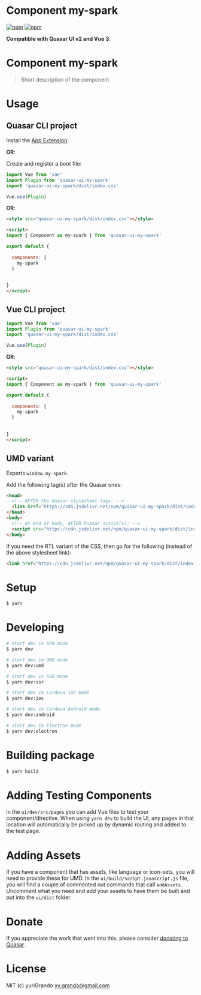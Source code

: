 # Component my-spark

[![npm](https://img.shields.io/npm/v/quasar-ui-my-spark.svg?label=quasar-ui-my-spark)](https://www.npmjs.com/package/quasar-ui-my-spark)
[![npm](https://img.shields.io/npm/dt/quasar-ui-my-spark.svg)](https://www.npmjs.com/package/quasar-ui-my-spark)

**Compatible with Quasar UI v2 and Vue 3**.


# Component my-spark
> Short description of the component




# Usage

## Quasar CLI project


Install the [App Extension](../app-extension).

**OR**:


Create and register a boot file:

```js
import Vue from 'vue'
import Plugin from 'quasar-ui-my-spark'
import 'quasar-ui-my-spark/dist/index.css'

Vue.use(Plugin)
```

**OR**:

```html
<style src="quasar-ui-my-spark/dist/index.css"></style>

<script>
import { Component as my-spark } from 'quasar-ui-my-spark'

export default {
  
  components: {
    my-spark
  }
  
  
}
</script>
```

## Vue CLI project

```js
import Vue from 'vue'
import Plugin from 'quasar-ui-my-spark'
import 'quasar-ui-my-spark/dist/index.css'

Vue.use(Plugin)
```

**OR**:

```html
<style src="quasar-ui-my-spark/dist/index.css"></style>

<script>
import { Component as my-spark } from 'quasar-ui-my-spark'

export default {
  
  components: {
    my-spark
  }
  
  
}
</script>
```

## UMD variant

Exports `window.my-spark`.

Add the following tag(s) after the Quasar ones:

```html
<head>
  <!-- AFTER the Quasar stylesheet tags: -->
  <link href="https://cdn.jsdelivr.net/npm/quasar-ui-my-spark/dist/index.min.css" rel="stylesheet" type="text/css">
</head>
<body>
  <!-- at end of body, AFTER Quasar script(s): -->
  <script src="https://cdn.jsdelivr.net/npm/quasar-ui-my-spark/dist/index.umd.min.js"></script>
</body>
```
If you need the RTL variant of the CSS, then go for the following (instead of the above stylesheet link):
```html
<link href="https://cdn.jsdelivr.net/npm/quasar-ui-my-spark/dist/index.rtl.min.css" rel="stylesheet" type="text/css">
```

# Setup
```bash
$ yarn
```

# Developing
```bash
# start dev in SPA mode
$ yarn dev

# start dev in UMD mode
$ yarn dev:umd

# start dev in SSR mode
$ yarn dev:ssr

# start dev in Cordova iOS mode
$ yarn dev:ios

# start dev in Cordova Android mode
$ yarn dev:android

# start dev in Electron mode
$ yarn dev:electron
```

# Building package
```bash
$ yarn build
```

# Adding Testing Components
in the `ui/dev/src/pages` you can add Vue files to test your component/directive. When using `yarn dev` to build the UI, any pages in that location will automatically be picked up by dynamic routing and added to the test page.

# Adding Assets
If you have a component that has assets, like language or icon-sets, you will need to provide these for UMD. In the `ui/build/script.javascript.js` file, you will find a couple of commented out commands that call `addAssets`. Uncomment what you need and add your assets to have them be built and put into the `ui/dist` folder.

# Donate
If you appreciate the work that went into this, please consider [donating to Quasar](https://donate.quasar.dev).

# License
MIT (c) yuriGrando <yv.grando@gmail.com>
